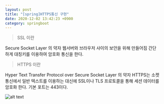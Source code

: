 ```yaml
---
layout: post
title: "[spring]HTTPS통신 구현"
date: 2020-12-02 13:42:23 +0900
category: springboot
---
```


> SSL 이란  


Secure Socket Layer 의 약자 
웹서버와 브라우저 사이의 보안을 위해 만들어짐
간단하게 대칭키를 이용하여 암호화 통신을 한다.

> HTTPS 이란  


Hyper Text Transfer Protocol over Secure Socket Layer 의 약자
HTTPS는 소켓 통신에서 일반 텍스트를 이용하는 대신에 SSL이나 TLS 프로토콜을 통해 세션 데이터를 암호화 한다.
기본 포트는 443이다. 

![alt text](/public/img/http1.jpg)



